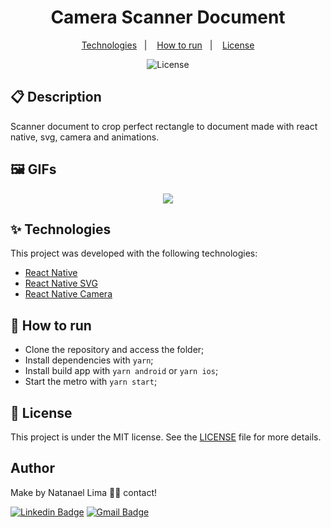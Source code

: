 <h1 align="center">Camera Scanner Document</h1>

<p align="center">
  <a href="#-technologies">Technologies</a>&nbsp;&nbsp;&nbsp;|&nbsp;&nbsp;&nbsp;
  <a href="#-How-to-run">How to run</a>&nbsp;&nbsp;&nbsp;|&nbsp;&nbsp;&nbsp;
  <a href="#-license">License</a>
</p>

<p align="center">
  <img alt="License" src="https://img.shields.io/static/v1?label=license&message=MIT&color=8257E5&labelColor=000000">
</p>

## 📋 Description

Scanner document to crop perfect rectangle to document made with react native, svg, camera and animations.

## 🖼 GIFs

<p align='center'>
<img src='https://github.com/HarvestProfit/react-native-rectangle-scanner/raw/master/images/demo.gif' />
</p>


## ✨ Technologies

This project was developed with the following technologies:

- [React Native](https://reactnative.dev/)
- [React Native SVG](https://github.com/react-native-svg/react-native-svg)
- [React Native Camera](https://github.com/react-native-camera/react-native-camera/tree/master)

## 🚀 How to run

- Clone the repository and access the folder;
- Install dependencies with `yarn`;
- Install build app with `yarn android` or `yarn ios`;
- Start the metro with `yarn start`;

## 📄 License

This project is under the MIT license. See the [LICENSE](LICENSE) file for more details.

## Author

Make by Natanael Lima 👋🏽 contact!

[![Linkedin Badge](https://img.shields.io/badge/-Natanelvich-blue?style=flat-square&logo=Linkedin&logoColor=white&link=https://www.linkedin.com/in/natanaelvich/)](https://www.linkedin.com/in/natanaelvich/)
[![Gmail Badge](https://img.shields.io/badge/-taelima1997@gmail.com-red?style=flat-square&link=mailto:taelima1997@gmail.com)](mailto:taelima1997@gmail.com)
